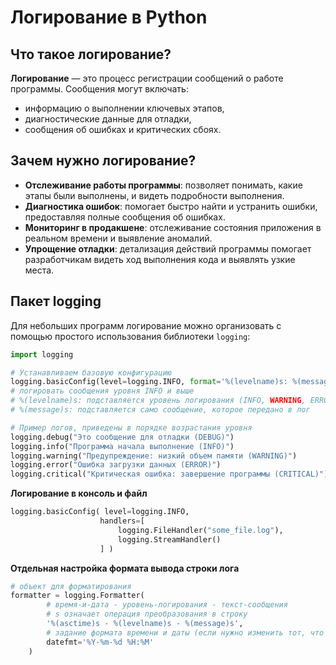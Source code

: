 # Логирование в Python

## Что такое логирование?

**Логирование** — это процесс регистрации сообщений о работе программы. Сообщения могут включать:
- информацию о выполнении ключевых этапов,
- диагностические данные для отладки,
- сообщения об ошибках и критических сбоях.

## Зачем нужно логирование?

- **Отслеживание работы программы**: позволяет понимать, какие этапы были выполнены, и видеть подробности выполнения.
- **Диагностика ошибок**: помогает быстро найти и устранить ошибки, предоставляя полные сообщения об ошибках.
- **Мониторинг в продакшене**: отслеживание состояния приложения в реальном времени и выявление аномалий.
- **Упрощение отладки**: детализация действий программы помогает разработчикам видеть ход выполнения кода и выявлять узкие места.

## Пакет logging

Для небольших программ логирование можно организовать с помощью простого использования библиотеки `logging`:
```python
import logging

# Устанавливаем базовую конфигурацию
logging.basicConfig(level=logging.INFO, format='%(levelname)s: %(message)s')
# логировать сообщения уровня INFO и выше
# %(levelname)s: подставляется уровень логирования (INFO, WARNING, ERROR, и т.д.).
# %(message)s: подставляется само сообщение, которое передано в лог

# Пример логов, приведены в порядке возрастания уровня
logging.debug("Это сообщение для отладки (DEBUG)")
logging.info("Программа начала выполнение (INFO)")
logging.warning("Предупреждение: низкий объем памяти (WARNING)")
logging.error("Ошибка загрузки данных (ERROR)")
logging.critical("Критическая ошибка: завершение программы (CRITICAL)")
```


**Логирование в консоль и файл**
```py
logging.basicConfig( level=logging.INFO,  
                    handlers=[
                        logging.FileHandler("some_file.log"),
                        logging.StreamHandler()
                    ] )
```

**Отдельная настройка формата вывода строки лога**

```py
# объект для форматирования
formatter = logging.Formatter(
        # время-и-дата - уровень-логирования - текст-сообщения
        # s означает операция преобразования в строку
        '%(asctime)s - %(levelname)s - %(message)s',
        # задание формата времени и даты (если нужно изменить тот, что используется по умолчанию)
        datefmt='%Y-%m-%d %H:%M'                                    
    )
```